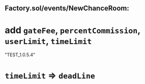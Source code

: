 ## Factory.sol/events/NewChanceRoom:
# add `gateFee`, `percentCommission`, `userLimit`, `timeLimit`

"TEST_1.0.5.4"
# `timeLimit` => `deadLine`